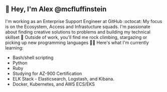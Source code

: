 ## 👋 Hey, I'm Alex @mcfluffinstein

I'm working as an Enterprise Support Engineer at GitHub :octocat: My focus is on the Ecosystem, Access and Infrastucture squads. I'm passionate about finding creative solutions to problems and building my technical skillset 🌱 Outside of work, you'll find me rock climbing, stargazing or picking up new programming languages 👨‍🚀 Here's what I'm currently learning:

* Bash/shell scripting 
* Python
* Ruby
* Studying for AZ-900 Certification
* ELK Stack - Elasticsearch, Logstash, and Kibana.
* Docker, Kubernetes, and AWS ECS/EKS
